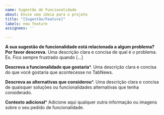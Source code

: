 ```yaml
---
name: Sugestão de Funcionalidade
about: Envie uma ideia para o projeto
title: "[Sugestão/Feature]"
labels: new feature
assignees: ''

---
```


**A sua sugestão de funcionalidade está relacionada a algum problema? Por favor descreva.**
Uma descrição clara e concisa de qual é o problema. Ex. Fico sempre frustrado quando [...]

**Descreva a funcionalidade que gostaria***.
Uma descrição clara e concisa do que você gostaria que acontecesse no TabNews.

**Descreva as alternativas que considerou***.
Uma descrição clara e concisa de quaisquer soluções ou funcionalidades alternativas que tenha considerado.

**Contexto adicional***
Adicione aqui qualquer outra informação ou imagens sobre o seu pedido de funcionalidade.
